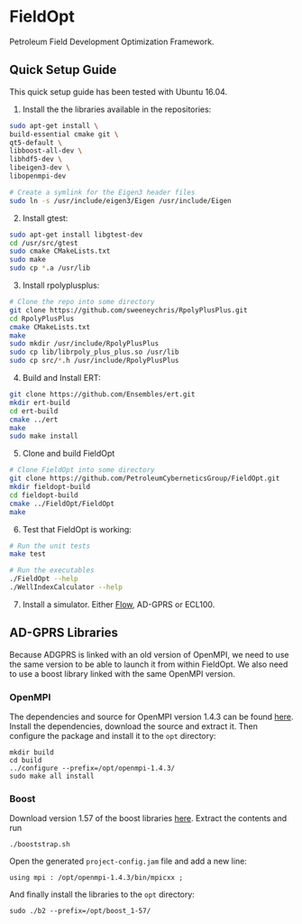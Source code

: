 # FieldOpt
Petroleum Field Development Optimization Framework.

## Quick Setup Guide
This quick setup guide has been tested with Ubuntu 16.04.

1. Install the the libraries available in the repositories:
```bash
sudo apt-get install \
build-essential cmake git \
qt5-default \
libboost-all-dev \
libhdf5-dev \
libeigen3-dev \
libopenmpi-dev

# Create a symlink for the Eigen3 header files
sudo ln -s /usr/include/eigen3/Eigen /usr/include/Eigen
```

2. Install gtest:
```bash
sudo apt-get install libgtest-dev
cd /usr/src/gtest
sudo cmake CMakeLists.txt
sudo make
sudo cp *.a /usr/lib
```

3. Install rpolyplusplus:
```bash
# Clone the repo into some directory
git clone https://github.com/sweeneychris/RpolyPlusPlus.git
cd RpolyPlusPlus
cmake CMakeLists.txt
make
sudo mkdir /usr/include/RpolyPlusPlus
sudo cp lib/librpoly_plus_plus.so /usr/lib
sudo cp src/*.h /usr/include/RpolyPlusPlus
```

4. Build and Install ERT:
```bash
git clone https://github.com/Ensembles/ert.git
mkdir ert-build
cd ert-build
cmake ../ert
make
sudo make install
```

5. Clone and build FieldOpt
```bash
# Clone FieldOpt into some directory
git clone https://github.com/PetroleumCyberneticsGroup/FieldOpt.git
mkdir fieldopt-build
cd fieldopt-build
cmake ../FieldOpt/FieldOpt
make
```

6. Test that FieldOpt is working:
```bash
# Run the unit tests
make test

# Run the executables
./FieldOpt --help
./WellIndexCalculator --help
```

7. Install a simulator. Either [Flow](http://opm-project.org?page_id=19), AD-GPRS or ECL100.

## AD-GPRS Libraries
Because ADGPRS is linked with an old version of OpenMPI, we need to use the same version to be able to launch it from within FieldOpt. We also need to use a boost library linked with the same OpenMPI version.

### OpenMPI
The dependencies and source for OpenMPI version 1.4.3 can be found [here](https://launchpad.net/ubuntu/precise/amd64/openmpi-bin/1.4.3-2.1ubuntu3). Install the dependencies, download the source and extract it. Then configure the package and install it to the `opt` directory:
```
mkdir build
cd build
../configure --prefix=/opt/openmpi-1.4.3/
sudo make all install
```

### Boost
Download version 1.57 of the boost libraries [here](https://sourceforge.net/projects/boost/files/boost/1.57.0/). Extract the contents and run
```
./booststrap.sh
```
Open the generated `project-config.jam` file and add a new line:
```
using mpi : /opt/openmpi-1.4.3/bin/mpicxx ;
```
And finally install the libraries to the `opt` directory:
```
sudo ./b2 --prefix=/opt/boost_1-57/
```

